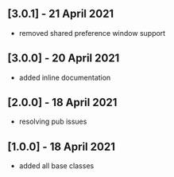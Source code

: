 ## [3.0.1] - 21 April 2021

* removed shared preference window support

## [3.0.0] - 20 April 2021

* added inline documentation

## [2.0.0] - 18 April 2021

* resolving pub issues

## [1.0.0] - 18 April 2021

* added all base classes
